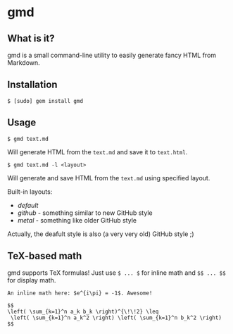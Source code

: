 gmd
===


What is it?
-----------

gmd is a small command-line utility to easily generate fancy HTML from Markdown.


Installation
------------

    $ [sudo] gem install gmd


Usage
-----

    $ gmd text.md

Will generate HTML from the `text.md` and save it to `text.html`.

    $ gmd text.md -l <layout>

Will generate and save HTML from the `text.md` using specified layout.

Built-in layouts:

  + *default*
  + *github* - something similar to new GitHub style
  + *metal* - something like older GitHub style

Actually, the deafult style is also (a very very old) GitHub style ;)


TeX-based math
--------------

gmd supports TeX formulas!
Just use `$ ... $` for inline math and `$$ ... $$` for display math.

    An inline math here: $e^{i\pi} = -1$. Awesome!

    $$
    \left( \sum_{k=1}^n a_k b_k \right)^{\!\!2} \leq
     \left( \sum_{k=1}^n a_k^2 \right) \left( \sum_{k=1}^n b_k^2 \right)
    $$
